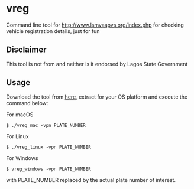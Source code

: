 # vreg
Command line tool for http://www.lsmvaapvs.org/index.php for checking vehicle registration details, just for fun

## Disclaimer

This tool is not from and neither is it endorsed by Lagos State Government

## Usage

Download the tool from [here], extract for your OS platform and execute the command below:


For macOS

    $ ./vreg_mac -vpn PLATE_NUMBER

For Linux

    $ ./vreg_linux -vpn PLATE_NUMBER

 For Windows

    $ vreg_windows -vpn PLATE_NUMBER

with PLATE_NUMBER replaced by the actual plate number of interest.

[here]: https://github.com/alexcrownus/vreg/releases
